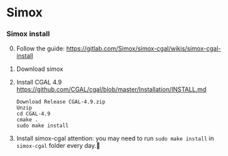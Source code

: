 # Simox
### Simox install
0. Follow the guide: https://gitlab.com/Simox/simox-cgal/wikis/simox-cgal-install

1. Download simox

2. Install CGAL 4.9 
https://github.com/CGAL/cgal/blob/master/Installation/INSTALL.md
    ```
    Download Release CGAL-4.9.zip
    Unzip
    cd CGAL-4.9
    cmake .
    sudo make install
    ```

1. Install simox-cgal
attention: you may need to run `sudo make install` in `simox-cgal` folder every day.:beer:
